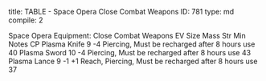 title:          TABLE - Space Opera Close Combat Weapons
ID:             781
type:           md
compile:        2



Space Opera Equipment: Close Combat Weapons
EV	Size	Mass	Str Min	Notes	CP
Plasma Knife	9	-4			Piercing, Must be recharged after 8 hours use	40
Plasma Sword	10	-4			Piercing, Must be recharged after 8 hours use	43
Plasma Lance	9	-1			+1 Reach, Piercing, Must be recharged after 8 hours use	37